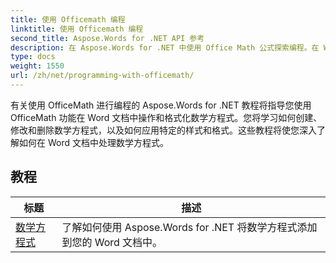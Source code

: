```yaml
---
title: 使用 Officemath 编程
linktitle: 使用 Officemath 编程
second_title: Aspose.Words for .NET API 参考
description: 在 Aspose.Words for .NET 中使用 Office Math 公式探索编程。在 Word 文档中创建、编辑和格式化数学方程式的分步教程和示例代码。
type: docs
weight: 1550
url: /zh/net/programming-with-officemath/
---
```

有关使用 OfficeMath 进行编程的 Aspose.Words for .NET 教程将指导您使用 OfficeMath 功能在 Word 文档中操作和格式化数学方程式。您将学习如何创建、修改和删除数学方程式，以及如何应用特定的样式和格式。这些教程将使您深入了解如何在 Word 文档中处理数学方程式。

 ## 教程
| 标题 | 描述 |
| --- | --- |
| [数学方程式](./math-equations/) | 了解如何使用 Aspose.Words for .NET 将数学方程式添加到您的 Word 文档中。 |